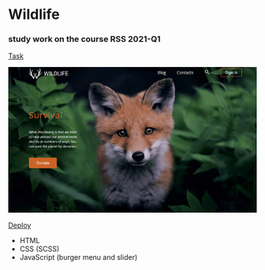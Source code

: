 # Wildlife

### study work on the course RSS 2021-Q1

[Task](https://rolling-scopes-school.github.io/stage0/#/stage0/tasks/wildlife)

![demo](/demo.png)

[Deploy](https://voloshin-sergei.github.io/Wildlife/)

- HTML
- CSS (SCSS)
- JavaScript (burger menu and slider)
